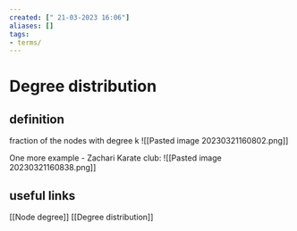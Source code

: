 ```yaml
---
created: [" 21-03-2023 16:06"]
aliases: []
tags:
- terms/
---
```


# Degree distribution

## definition

fraction of the nodes with degree k
![[Pasted image 20230321160802.png]]

One more example - Zachari Karate club:
![[Pasted image 20230321160838.png]]

## useful links
[[Node degree]]
[[Degree distribution]]
